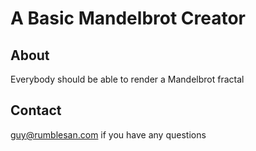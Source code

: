 # A Basic Mandelbrot Creator

## About
Everybody should be able to render a Mandelbrot fractal

## Contact
guy@rumblesan.com if you have any questions

